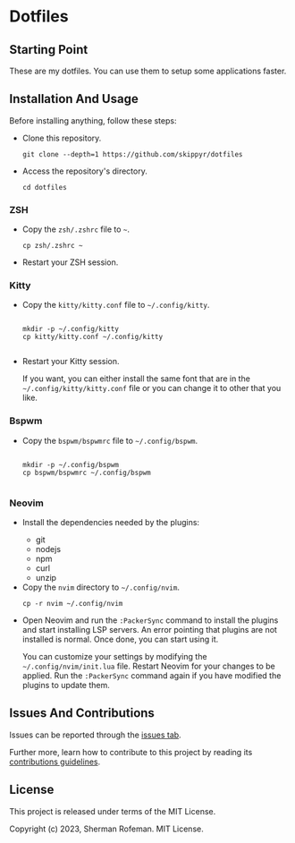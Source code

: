 <h1>Dotfiles</h1>
	<h2>Starting Point</h2>
		<p>These are my dotfiles. You can use them to setup some applications faster.</p>
	<h2>Installation And Usage</h2>
		<p>Before installing anything, follow these steps:</p>
			<ul>
				<li>Clone this repository.</li>
					<pre><code>git clone --depth=1 https://github.com/skippyr/dotfiles</code></pre>
				<li>Access the repository's directory.</li>
					<pre><code>cd dotfiles</code></pre>
			</ul>
		<h3>ZSH</h3>
			<ul>
				<li>Copy the <code>zsh/.zshrc</code> file to <code>~</code>.</li>
					<pre><code>cp zsh/.zshrc ~</code></pre>
				<li>Restart your ZSH session.</li>
			</ul>
		<h3>Kitty</h3>
			<ul>
				<li>Copy the <code>kitty/kitty.conf</code> file to <code>~/.config/kitty</code>.</li>
					<pre><code>
mkdir -p ~/.config/kitty
cp kitty/kitty.conf ~/.config/kitty
					</code></pre>
				<li>Restart your Kitty session.</li>
				<p>If you want, you can either install the same font that are in the <code>~/.config/kitty/kitty.conf</code> file or you can change it to other that you like.</p>
			</ul>
		<h3>Bspwm</h3>
			<ul>
				<li>Copy the <code>bspwm/bspwmrc</code> file to <code>~/.config/bspwm</code>.</li>
					<pre><code>
mkdir -p ~/.config/bspwm
cp bspwm/bspwmrc ~/.config/bspwm
					</code></pre>
			</ul>
		<h3>Neovim</h3>
			<ul>
				<li>Install the dependencies needed by the plugins:</li>
					<ul>
						<li>git</li>
						<li>nodejs</li>
						<li>npm</li>
						<li>curl</li>
						<li>unzip</li>
					</ul>
				<li>Copy the <code>nvim</code> directory to <code>~/.config/nvim</code>.</li>
				<pre><code>cp -r nvim ~/.config/nvim</code></pre>
				<li>Open Neovim and run the <code>:PackerSync</code> command to install the plugins and start installing LSP servers. An error pointing that plugins are not installed is normal. Once done, you can start using it.</p>
				<p>You can customize your settings by modifying the <code>~/.config/nvim/init.lua</code> file. Restart Neovim for your changes to be applied. Run the <code>:PackerSync</code> command again if you have modified the plugins to update them.</p>
			</ul>
	<h2>Issues And Contributions</h2>
		<p>Issues can be reported through the <a href="https://github.com/skippyr/dotfiles/issues">issues tab</a>.</p>
		<p>Further more, learn how to contribute to this project by reading its <a href="https://skippyr.github.io/materials/pages/contributions_guidelines.html">contributions guidelines</a>.</p>
	<h2>License</h2>
		<p>This project is released under terms of the MIT License.</p>
		<p>Copyright (c) 2023, Sherman Rofeman. MIT License.</p>
